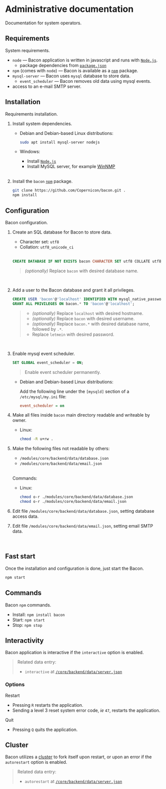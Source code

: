 # Administrative documentation
Documentation for system operators.

## Requirements
System requirements.

- `node` — Bacon application is written in javascript and runs with [`Node.js`](https://nodejs.org).
	- package dependencies from [`package.json`](/package.json)
- `npm` (comes with `node`) — Bacon is available as a [`npm`](https://www.npmjs.com) package.
- `mysql-server` — Bacon uses `mysql` database to store data.
	- `event_scheduler` — Bacon removes old data using mysql events.
- access to an e-mail SMTP server.

## Installation
Requirements installation.

1. Install system dependencies.

	- Debian and Debian-based Linux distributions:

		```bash
		sudo apt install mysql-server nodejs
		```

	- Windows:

		- Install [`Node.js`](https://nodejs.org)
		- Install MySQL server, for example [WinNMP](https://winnmp.wtriple.com)

	<br>

1. Install the `bacon` [`npm`](https://www.npmjs.com) package.

	```bash
	git clone https://github.com/Copernicon/bacon.git .
	npm install
	```

## Configuration
Bacon configuration.

1. Create an SQL database for Bacon to store data.

	- Character set: `utf8`
	- Collation: `utf8_unicode_ci`

	<br>

	```sql
	CREATE DATABASE IF NOT EXISTS bacon CHARACTER SET utf8 COLLATE utf8_unicode_ci;
	```

	> *(optionally)* Replace `bacon` with desired database name.

	<br>

1. Add a user to the Bacon database and grant it all privileges.

	```sql
	CREATE USER 'bacon'@'localhost' IDENTIFIED WITH mysql_native_password BY 'letmein';
	GRANT ALL PRIVILEGES ON bacon.* TO 'bacon'@'localhost';
	```

	> - *(optionally)* Replace `localhost` with desired hostname.
	> - *(optionally)* Replace `bacon` with desired username.
	> - *(optionally)* Replace `bacon.*` with desired database name, followed by `.*`.
	> - Replace `letmein` with desired password.

	<br>

1. Enable mysql event scheduler.

	```sql
	SET GLOBAL event_scheduler = ON;
	```

	> Enable event scheduler permanently.

	- Debian and Debian-based Linux distributions:

		Add the following line under the `[mysqld]` section of a `/etc/mysql/my.ini` file:

		```ini
		event_scheduler = on
		```

1. Make all files inside `bacon` main directory readable and writeable by owner.

	- Linux:

		```bash
		chmod -R u+rw .
		```

1. Make the following files not readable by others:

	- `/modules/core/backend/data/database.json`
	- `/modules/core/backend/data/email.json`

	<br> Commands:

	- Linux:

		```bash
		chmod o-r ./modules/core/backend/data/database.json
		chmod o-r ./modules/core/backend/data/email.json
		```

1. Edit file `/modules/core/backend/data/database.json`, setting database access data.
1. Edit file `/modules/core/backend/data/email.json`, setting email SMTP data.

<br>

## Fast start
Once the installation and configuration is done, just start the Bacon.

```bash
npm start
```

## Commands
Bacon `npm` commands.

- Install: `npm install bacon`
- Start: `npm start`
- Stop: `npm stop`

## Interactivity
Bacon application is interactive if the `interactive` option is enabled.

> Related data entry:
> - `interactive` at [`/core/backend/data/server.json`](/modules/core/backend/data/server.json)

### Options
Restart
- Pressing `R` restarts the application.
- Sending a level 3 reset system error code, *ie* `47`, restarts the application.

Quit
- Pressing `Q` quits the application.

## Cluster
Bacon utilizes a [cluster](https://nodejs.org/api/cluster.html) to fork itself upon restart, or upon an error if the `autorestart` option is enabled.

> Related data entry:
> - `autorestart` at [`/core/backend/data/server.json`](/modules/core/backend/data/server.json)